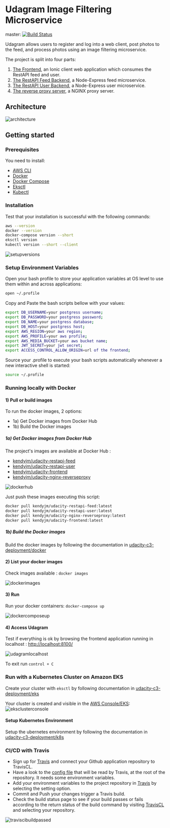 # Udagram Image Filtering Microservice

master: [![Build Status](https://travis-ci.com/kendyjm/udacity-cloud-developer-nd9990.svg?branch=master)](https://travis-ci.com/kendyjm/udacity-cloud-developer-nd9990)

Udagram allows users to register and log into a web client, post photos to the feed, and process photos using an image filtering microservice.

The project is split into four parts:

1. [The Frontend](udacity-c2-frontend), an Ionic client web application which consumes the RestAPI feed and user.
2. [The RestAPI Feed Backend](udacity-c3-restapi-feed), a Node-Express feed microservice.
3. [The RestAPI User Backend](udacity-c3-restapi-user), a Node-Express user microservice.
4. [The reverse proxy server](udaciy-c3-nginx-reverseproxy), a NGINX proxy server.

## Architecture

![architecture](./screenshots/architecture-v2.png)

## Getting started

### Prerequisites

You need to install:

- [AWS CLI](https://docs.aws.amazon.com/cli/latest/userguide/install-cliv2-linux.html)
- [Docker](https://docs.docker.com/get-docker/)
- [Docker Compose](https://docs.docker.com/compose/install/)
- [Eksctl](https://docs.aws.amazon.com/eks/latest/userguide/getting-started-eksctl.html)  
- [Kubectl](https://docs.aws.amazon.com/eks/latest/userguide/install-kubectl.html)

### Installation

Test that your installation is successful with the following commands:

```bash
aws --version
docker --version
docker-compose version --short
eksctl version
kubectl version --short --client
```

![setupversions](screenshots/setupversions.png)

### Setup Environment Variables

Open your bash profile to store your application variables at OS level to use them within and across applications:

```bash
open ~/.profile
```

Copy and Paste the bash scripts bellow with your values:

```bash
export DB_USERNAME=your postgress username;
export DB_PASSWORD=your postgress password;
export DB_NAME=your postgress database;
export DB_HOST=your postgress host;
export AWS_REGION=your aws region;
export AWS_PROFILE=your aws profile;
export AWS_MEDIA_BUCKET=your aws bucket name;
export JWT_SECRET=your jwt secret;
export ACCESS_CONTROL_ALLOW_ORIGIN=url of the frontend;
```

Source your .profile to execute your bash scripts automatically whenever a new interactive shell is started:

```bash
source ~/.profile
```  

### Running locally with Docker

#### 1) Pull or build images

To run the docker images, 2 options:

- 1a) Get Docker images from Docker Hub
- 1b) Build the Docker images

##### 1a) Get Docker images from Docker Hub

The project's images are available at Docker Hub :

- [kendyjm/udacity-restapi-feed](https://hub.docker.com/repository/docker/kendyjm/udacity-restapi-feed)
- [kendyjm/udacity-restapi-user](https://hub.docker.com/repository/docker/kendyjm/udacity-restapi-user)
- [kendyjm/udacity-frontend](https://hub.docker.com/repository/docker/kendyjm/udacity-frontend)
- [kendyjm/udacity-nginx-reverseproxy](https://hub.docker.com/repository/docker/kendyjm/udacity-nginx-reverseproxy)

![dockerhub](screenshots/dockerhub.png)

Just push these images executing this script:

```bash
docker pull kendyjm/udacity-restapi-feed:latest
docker pull kendyjm/udacity-restapi-user:latest
docker pull kendyjm/udacity-nginx-reverseproxy:latest
docker pull kendyjm/udacity-frontend:latest
```

##### 1b) Build the Docker images

Build the docker images by following the documentation in [udacity-c3-deployment/docker](udacity-c3-deployment/docker)

#### 2) List your docker images

Check images available : `docker images`  

![dockerimages](screenshots/dockerimages.png)

#### 3) Run

Run your docker containers: `docker-compose up`  

![dockercomposeup](screenshots/dockercomposeup.png)  

#### 4) Access Udagram

Test if everything is ok by browsing the frontend application running in localhost : <http://localhost:8100/>

![udagramlocalhost](screenshots/udagramlocalhost.png)

To exit run `control + C`

### Run with a Kubernetes Cluster on Amazon EKS

Create your cluster with `eksctl` by following documentation in [udacity-c3-deployment/eks](udacity-c3-deployment/eks)

Your cluster is created and visible in the [AWS Console/EKS](https://eu-west-3.console.aws.amazon.com/eks/home#/clusters):
![eksclusterconsole](screenshots/eksclusterconsole.png)

#### Setup Kubernetes Environment

Setup the ubernetes environment by following the documentation in [udacity-c3-deployment/k8s](udacity-c3-deployment/k8s)


### CI/CD with Travis

- Sign up for [Travis](https://travis-ci.com) and connect your Github application repository to TravisCL.
- Have a look to the [config file](../.travis.yml) that will be read by Travis, at the root of the repository. It needs some environment variables.
- Add your environment variables to the project repository in [Travis](https://travis-ci.com) by selecting the setting option.
- Commit and Push your changes trigger a Travis build.
- Check the build status page to see if your build passes or fails according to the return status of the build command by visiting [TravisCL](https://travis-ci.com) and selecting your repository.

![traviscibuildpassed](screenshots/traviscibuildpassed.png)
